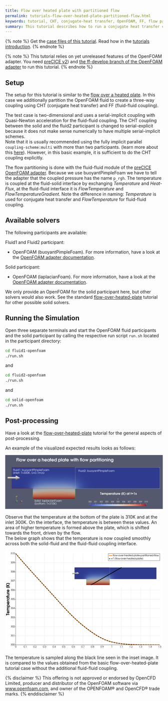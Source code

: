 ```yaml
---
title: Flow over heated plate with partitioned flow
permalink: tutorials-flow-over-heated-plate-partitioned-flow.html
keywords: tutorial, CHT, conjugate-heat transfer, OpenFOAM, FF, flow partitioning
summary: This tutorial describes how to run a conjugate heat transfer coupled simulation using preCICE and any fluid-solid solver combination of our <a href="adapters-overview.html">officially provided adapter codes</a>.
---
```


{% note %}
Get the [case files of this tutorial](https://github.com/precice/tutorials/tree/master/flow-over-heated-plate-partitioned-flow). Read how in the [tutorials introduction](https://www.precice.org/tutorials.html).
{% endnote %}

{% note %}
This tutorial relies on yet unreleased features of the OpenFOAM adapter. You need [preCICE v2](https://github.com/precice/precice/releases)) and [the ff-develop branch of the OpenFOAM adapter](https://github.com/precice/openfoam-adapter/tree/ff-develop) to run this tutorial.
{% endnote %}

## Setup

The setup for this tutorial is similar to the [flow over a heated plate](https://www.precice.org/tutorials-flow-over-heated-plate.html). In this case we additionally partition the OpenFOAM fluid to create a three-way coupling using CHT (conjugate heat transfer) and FF (fluid-fluid coupling).

The test case is two-dimensional and uses a serial-implicit coupling with Quasi-Newton acceleration for the fluid-fluid coupling. The CHT coupling between the solid and the fluid2 participant is changed to serial-explicit because it does not make sense numerically to have multiple serial-implicit schemes.  
Note that it is usually recommended using the fully implicit parallel `coupling-scheme:multi` with more than two participants. (learn more about this [here](https://precice.org/configuration-coupling-multi.html)). However, in this basic example, it is sufficient to do the CHT coupling explicitly.

The flow partitioning is done with the fluid-fluid module of the [preCICE OpenFOAM adapter](https://www.precice.org/adapter-openfoam-overview.html). Because we use buoyantPimpleFoam we have to tell the adapter that the coupled pressure has the name `p_rgh`. The temperature is coupled at the fluid-solid interface by exchanging *Temperature* and *Heat-Flux*, at the fluid-fluid interface it is *FlowTemperature* and *FlowTemperatureGradient*. Note the difference in naming: *Temperature* is used for conjugate heat transfer and *FlowTemperature* for fluid-fluid coupling.

## Available solvers

The following participants are available:

Fluid1 and Fluid2 participant:

* OpenFOAM (buoyantPimpleFoam). For more information, have a look at the [OpenFOAM adapter documentation](https://www.precice.org/adapter-openfoam-overview.html).

Solid participant:

* OpenFOAM (laplacianFoam). For more information, have a look at the [OpenFOAM adapter documentation](https://www.precice.org/adapter-openfoam-overview.html).

We only provide an OpenFOAM for the solid participant here, but other solvers would also work. See the standard [flow-over-heated-plate](https://precice.org/tutorials-flow-over-heated-plate.html) tutorial for other possible solid solvers.

## Running the Simulation

Open three separate terminals and start the OpenFOAM fluid participants and the solid participant by calling the respective run script `run.sh` located in the participant directory:

```bash
cd fluid1-openfoam
./run.sh
```

and

```bash
cd fluid2-openfoam
./run.sh
```

and

```bash
cd solid-openfoam
./run.sh
```

## Post-processing

Have a look at the [flow-over-heated-plate](https://www.precice.org/tutorials-flow-over-heated-plate.html) tutorial for the general aspects of post-processing.

An example of the visualized expected results looks as follows:

![result](images/tutorials-flow-over-heated-plate-partitioned-flow-results.png)

Observe that the temperature at the bottom of the plate is 310K and at the inlet 300K. On the interface, the temperature is between these values. An area of higher temperature is formed above the plate, which is shifted towards the front, driven by the flow.  
The below graph shows that the temperature is now coupled smoothly across both the solid-fluid and the fluid-fluid coupling interface.

![result](images/tutorials-flow-over-heated-plate-partitioned-flow-graph.png)

The temperature is sampled along the black line seen in the inset image. It is compared to the values obtained from the basic flow-over-heated-plate tutorial case without the additional fluid-fluid coupling.

{% disclaimer %}
This offering is not approved or endorsed by OpenCFD Limited, producer and distributor of the OpenFOAM software via www.openfoam.com, and owner of the OPENFOAM®  and OpenCFD®  trade marks.
{% enddisclaimer %}
